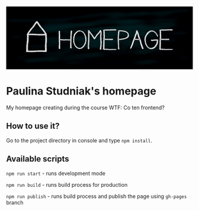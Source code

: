 ![cover](./gh/homepage.jpg)

# Paulina Studniak's homepage 

My homepage creating during the course WTF: Co ten frontend?

## How to use it?

Go to the project directory in console and type `npm install`.

## Available scripts

`npm run start` - runs development mode

`npm run build` - runs build process for production

`npm run publish` - runs build process and publish the page using `gh-pages` branch

